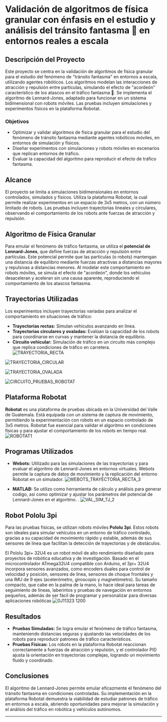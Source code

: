 # Validación de algoritmos de física granular con énfasis en el estudio y análisis del tránsito fantasma 👻 en entornos reales a escala


## Descripción del Proyecto

Este proyecto se centra en la validación de algoritmos de física granular para el estudio del fenómeno de "tránsito fantasma" en entornos a escala, utilizando agentes robóticos. Los algoritmos modelan las interacciones de atracción y repulsión entre partículas, simulando el efecto de "acordeón" característico de los atascos en el tráfico fantasma 👻. Se implementa el algoritmo de Lennard-Jones, adaptado para funcionar en un sistema bidimensional con robots móviles. Las pruebas incluyen simulaciones y experimentos físicos en la plataforma Robotat.


### Objetivos 
- Optimizar y validar algoritmos de física granular para el estudio del fenómeno de tránsito fantasma mediante agentes robóticos móviles, en entornos de simulación y físicos.
- Diseñar experimentos con simulaciones y robots móviles en escenarios que replican entornos de tráfico.
- Evaluar la capacidad del algoritmo para reproducir el efecto de tráfico fantasma.


## Alcance
El proyecto se limita a simulaciones bidimensionales en entornos controlados, simulados y físicos. Utiliza la plataforma Robotat, la cual permite realizar experimentos en un espacio de 3x5 metros, con un número limitado de robots. Las pruebas incluyen trayectorias lineales y circulares, observando el comportamiento de los robots ante fuerzas de atracción y repulsión.


## Algoritmo de Física Granular

Para emular el fenómeno de tráfico fantasma, se utiliza el **potencial de Lennard-Jones**, que define fuerzas de atracción y repulsión entre partículas. Este potencial permite que las partículas (o robots) mantengan una distancia de equilibrio mediante fuerzas atractivas a distancias mayores y repulsivas a distancias menores. Al modelar este comportamiento en robots móviles, se simula el efecto de "acordeón", donde los vehículos desaceleran y aceleran sin una causa aparente, reproduciendo el comportamiento de los atascos fantasma.

## Trayectorias Utilizadas

Los experimentos incluyen trayectorias variadas para analizar el comportamiento en situaciones de tráfico:
- **Trayectorias rectas:** Simulan vehículos avanzando en línea.
- **Trayectorias circulares y ovaladas:** Evalúan la capacidad de los robots para coordinarse en curvas y mantener la distancia de equilibrio.
- **Circuito vehicular:** Simulación de tráfico en un circuito más complejo que replica condiciones de tráfico en carretera.
![TRAYECTORIA_RECTA](https://github.com/user-attachments/assets/2a177d46-9ca8-4918-bc1f-22ec22eca21a)

![TRAYECTORIA_CIRCULAR](https://github.com/user-attachments/assets/c75d875a-bbcd-4cb2-9339-966e13e47527)

![TRAYECTORIA_OVALADA](https://github.com/user-attachments/assets/728ef2d5-e5a2-4b05-92d9-60ad53f45ff1)

![CIRCUITO_PRUEBAS_ROBOTAT](https://github.com/user-attachments/assets/6b55e95c-4d61-4213-b2f2-d212d8dc666b)

## Plataforma Robotat

**Robotat** es una plataforma de pruebas ubicada en la Universidad del Valle de Guatemala. Está equipada con un sistema de captura de movimiento, permitiendo la experimentación con robots en un espacio controlado de 3x5 metros. Robotat fue esencial para validar el algoritmo en condiciones físicas y para ajustar el comportamiento de los robots en tiempo real.
![ROBOTAT1](https://github.com/user-attachments/assets/8b24669c-1fb8-4527-93c6-045f48974767)


## Programas Utilizados

- **Webots:** Utilizado para las simulaciones de las trayectorias y para evaluar el algoritmo de Lennard-Jones en entornos virtuales. Webots permite la captura de datos de movimiento y la replicación del entorno Robotat en un simulador.
![WEBOTS_TRAYECTORIA_RECTA_3](https://github.com/user-attachments/assets/21f78a15-6900-491d-b9fd-05b8622f7940)

- **MATLAB:** Se utilizo como herramienta de cálculo y análisis para generar codigo, asi como optimizar y ajustar los parámetros del potencial de Lennard-Jones en el algoritmo.  .
  ![VAL_SIM_TJ_2](https://github.com/user-attachments/assets/1b471bca-2091-44f1-b569-3b867c261b16)  

## Robot Pololu 3pi

Para las pruebas físicas, se utilizan robots móviles **Pololu 3pi**. Estos robots son ideales para simular vehículos en un entorno de tráfico controlado, gracias a su capacidad de movimiento rápido y estable, además de sus sensores de línea que facilitan la detección de trayectorias y de obstáculos.

El Pololu 3pi+ 32U4 es un robot móvil de alto rendimiento diseñado para proyectos de robótica educativa y de investigación. Basado en el microcontrolador ATmega32U4 compatible con Arduino, el 3pi+ 32U4 incorpora sensores avanzados, como encoders duales para control de velocidad y posición, sensores de línea, sensores de choque frontales y una IMU de 9 ejes (acelerómetro, giroscopio y magnetómetro). Su tamaño compacto, que cabe en la palma de la mano, lo hace ideal para tareas de seguimiento de líneas, laberintos y pruebas de navegación en entornos pequeños, además de ser fácil de programar y personalizar para diversas aplicaciones robóticas​
![0J11323 1200](https://github.com/user-attachments/assets/98825c01-e3e4-4da0-9f03-899bc46bcec1)

## Resultados

- **Pruebas Simuladas:** Se logra emular el fenómeno de tráfico fantasma, manteniendo distancias seguras y ajustando las velocidades de los robots para reproducir patrones de tráfico característicos.
- **Pruebas Físicas:** Los robots en la plataforma Robotat reaccionan correctamente a fuerzas de atracción y repulsión, y el controlador PID ajusta la orientación en trayectorias complejas, logrando un movimiento fluido y coordinado.

## Conclusiones

El algoritmo de Lennard-Jones permite emular eficazmente el fenómeno del tránsito fantasma en condiciones controladas. Su implementación en la plataforma Robotat demuestra la viabilidad de estudiar patrones de tráfico en entornos a escala, abriendo oportunidades para mejorar la simulación y el análisis del tráfico en robótica y vehículos autónomos.

---
